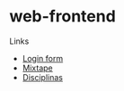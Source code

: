 # web-frontend


Links
* <a href='https://dxxgo.github.io/web/login_form'>Login form</a>
* <a href='https://dxxgo.github.io/web/mixtape'>Mixtape</a>
* <a href='https://dxxgo.github.io/web/disc'>Disciplinas</a>
